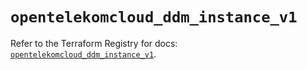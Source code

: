 # `opentelekomcloud_ddm_instance_v1`

Refer to the Terraform Registry for docs: [`opentelekomcloud_ddm_instance_v1`](https://registry.terraform.io/providers/opentelekomcloud/opentelekomcloud/1.36.27/docs/resources/ddm_instance_v1).
